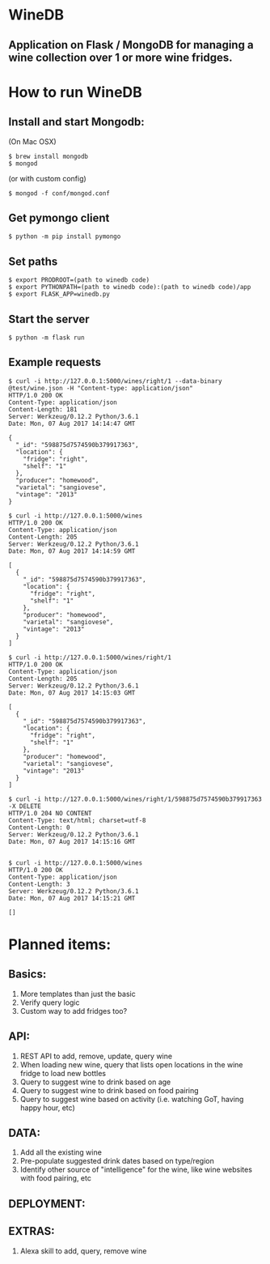 # WineDB

## Application on Flask / MongoDB for managing a wine collection over 1 or more wine fridges.

# How to run WineDB

## Install and start Mongodb:

(On Mac OSX)

```
$ brew install mongodb
$ mongod
```

(or with custom config)

```
$ mongod -f conf/mongod.conf
```

## Get pymongo client

```
$ python -m pip install pymongo
```

## Set paths

```
$ export PRODROOT=(path to winedb code)
$ export PYTHONPATH=(path to winedb code):(path to winedb code)/app
$ export FLASK_APP=winedb.py
```

## Start the server

```
$ python -m flask run
```

## Example requests

```
$ curl -i http://127.0.0.1:5000/wines/right/1 --data-binary @test/wine.json -H "Content-type: application/json"
HTTP/1.0 200 OK
Content-Type: application/json
Content-Length: 181
Server: Werkzeug/0.12.2 Python/3.6.1
Date: Mon, 07 Aug 2017 14:14:47 GMT

{
  "_id": "598875d7574590b379917363",
  "location": {
    "fridge": "right",
    "shelf": "1"
  },
  "producer": "homewood",
  "varietal": "sangiovese",
  "vintage": "2013"
}

$ curl -i http://127.0.0.1:5000/wines
HTTP/1.0 200 OK
Content-Type: application/json
Content-Length: 205
Server: Werkzeug/0.12.2 Python/3.6.1
Date: Mon, 07 Aug 2017 14:14:59 GMT

[
  {
    "_id": "598875d7574590b379917363",
    "location": {
      "fridge": "right",
      "shelf": "1"
    },
    "producer": "homewood",
    "varietal": "sangiovese",
    "vintage": "2013"
  }
]

$ curl -i http://127.0.0.1:5000/wines/right/1
HTTP/1.0 200 OK
Content-Type: application/json
Content-Length: 205
Server: Werkzeug/0.12.2 Python/3.6.1
Date: Mon, 07 Aug 2017 14:15:03 GMT

[
  {
    "_id": "598875d7574590b379917363",
    "location": {
      "fridge": "right",
      "shelf": "1"
    },
    "producer": "homewood",
    "varietal": "sangiovese",
    "vintage": "2013"
  }
]

$ curl -i http://127.0.0.1:5000/wines/right/1/598875d7574590b379917363 -X DELETE
HTTP/1.0 204 NO CONTENT
Content-Type: text/html; charset=utf-8
Content-Length: 0
Server: Werkzeug/0.12.2 Python/3.6.1
Date: Mon, 07 Aug 2017 14:15:16 GMT


$ curl -i http://127.0.0.1:5000/wines
HTTP/1.0 200 OK
Content-Type: application/json
Content-Length: 3
Server: Werkzeug/0.12.2 Python/3.6.1
Date: Mon, 07 Aug 2017 14:15:21 GMT

[]
```

# Planned items:

## Basics:
1. More templates than just the basic
2. Verify query logic
3. Custom way to add fridges too?

## API:
1. REST API to add, remove, update, query wine
2. When loading new wine, query that lists open locations in the wine fridge to load new bottles
3. Query to suggest wine to drink based on age
4. Query to suggest wine to drink based on food pairing
5. Query to suggest wine based on activity (i.e. watching GoT, having happy hour, etc)

## DATA:
1. Add all the existing wine
2. Pre-populate suggested drink dates based on type/region 
3. Identify other source of "intelligence" for the wine, like wine websites with food pairing, etc

## DEPLOYMENT:

## EXTRAS:
1. Alexa skill to add, query, remove wine
